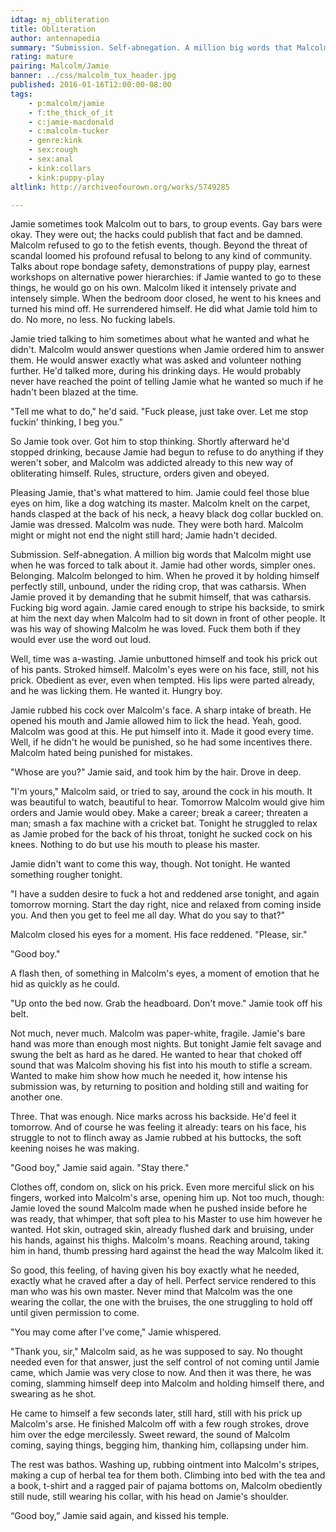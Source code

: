 ```yaml
---
idtag: mj_obliteration
title: Obliteration
author: antennapedia
summary: "Submission. Self-abnegation. A million big words that Malcolm might use when he was forced to talk about it. Jamie had other words, simpler ones. Malcolm belonged to him."
rating: mature
pairing: Malcolm/Jamie
banner: ../css/malcolm_tux_header.jpg
published: 2016-01-16T12:00:00-08:00
tags:
    - p:malcolm/jamie
    - f:the_thick_of_it
    - c:jamie-macdonald
    - c:malcolm-tucker
    - genre:kink
    - sex:rough
    - sex:anal
    - kink:collars
    - kink:puppy-play
altlink: http://archiveofourown.org/works/5749285

---
```

Jamie sometimes took Malcolm out to bars, to group events. Gay bars were okay. They were out; the hacks could publish that fact and be damned. Malcolm refused to go to the fetish events, though. Beyond the threat of scandal loomed his profound refusal to belong to any kind of community. Talks about rope bondage safety, demonstrations of puppy play, earnest workshops on alternative power hierarchies: if Jamie wanted to go to these things, he would go on his own. Malcolm liked it intensely private and intensely simple. When the bedroom door closed, he went to his knees and turned his mind off. He surrendered himself. He did what Jamie told him to do. No more, no less. No fucking labels.

Jamie tried talking to him sometimes about what he wanted and what he didn't. Malcolm would answer questions when Jamie ordered him to answer them. He would answer exactly what was asked and volunteer nothing further. He'd talked more, during his drinking days. He would probably never have reached the point of telling Jamie what he wanted so much if he hadn't been blazed at the time.

"Tell me what to do," he'd said. "Fuck please, just take over. Let me stop fuckin' thinking, I beg you."

So Jamie took over. Got him to stop thinking. Shortly afterward he'd stopped drinking, because Jamie had begun to refuse to do anything if they weren't sober, and Malcolm was addicted already to this new way of obliterating himself. Rules, structure, orders given and obeyed.

Pleasing Jamie, that's what mattered to him. Jamie could feel those blue eyes on him, like a dog watching its master. Malcolm knelt on the carpet, hands clasped at the back of his neck, a heavy black dog collar buckled on. Jamie was dressed. Malcolm was nude. They were both hard. Malcolm might or might not end the night still hard; Jamie hadn't decided.

Submission. Self-abnegation. A million big words that Malcolm might use when he was forced to talk about it. Jamie had other words, simpler ones. Belonging. Malcolm belonged to him. When he proved it by holding himself perfectly still, unbound, under the riding crop, that was catharsis. When Jamie proved it by demanding that he submit himself, that was catharsis. Fucking big word again. Jamie cared enough to stripe his backside, to smirk at him the next day when Malcolm had to sit down in front of other people. It was his way of showing Malcolm he was loved. Fuck them both if they would ever use the word out loud.

Well, time was a-wasting. Jamie unbuttoned himself and took his prick out of his pants. Stroked himself. Malcolm's eyes were on his face, still, not his prick. Obedient as ever, even when tempted.  His lips were parted already, and he was licking them. He wanted it. Hungry boy.

Jamie rubbed his cock over Malcolm's face. A sharp intake of breath. He opened his mouth and Jamie allowed him to lick the head. Yeah, good. Malcolm was good at this. He put himself into it. Made it good every time. Well, if he didn't he would be punished, so he had some incentives there. Malcolm hated being punished for mistakes.

"Whose are you?" Jamie said, and took him by the hair. Drove in deep.

"I'm yours," Malcolm said, or tried to say, around the cock in his mouth. It was beautiful to watch, beautiful to hear. Tomorrow Malcolm would give him orders and Jamie would obey. Make a career; break a career; threaten a man; smash a fax machine with a cricket bat. Tonight he struggled to relax as Jamie probed for the back of his throat, tonight he sucked cock on his knees. Nothing to do but use his mouth to please his master.

Jamie didn't want to come this way, though. Not tonight. He wanted something rougher tonight.

"I have a sudden desire to fuck a hot and reddened arse tonight, and again tomorrow morning. Start the day right, nice and relaxed from coming inside you. And then you get to feel me all day. What do you say to that?"

Malcolm closed his eyes for a moment. His face reddened. "Please, sir."

"Good boy."

A flash then, of something in Malcolm's eyes, a moment of emotion that he hid as quickly as he could.

"Up onto the bed now. Grab the headboard. Don't move." Jamie took off his belt.

Not much, never much. Malcolm was paper-white, fragile. Jamie's bare hand was more than enough most nights. But tonight Jamie felt savage and swung the belt as hard as he dared. He wanted to hear that choked off sound that was Malcolm shoving his fist into his mouth to stifle a scream. Wanted to make him show how much he needed it, how intense his submission was, by returning to position and holding still and waiting for another one.

Three. That was enough. Nice marks across his backside. He'd feel it tomorrow. And of course he was feeling it already: tears on his face, his struggle to not to flinch away as Jamie rubbed at his buttocks, the soft keening noises he was making.

"Good boy," Jamie said again. "Stay there."

Clothes off, condom on, slick on his prick. Even more merciful slick on his fingers, worked into Malcolm's arse, opening him up. Not too much, though: Jamie loved the sound Malcolm made when he pushed inside before he was ready, that whimper, that soft plea to his Master to use him however he wanted. Hot skin, outraged skin, already flushed dark and bruising, under his hands, against his thighs. Malcolm's moans. Reaching around, taking him in hand, thumb pressing hard against the head the way Malcolm liked it.

So good, this feeling, of having given his boy exactly what he needed, exactly what he craved after a day of hell. Perfect service rendered to this man who was his own master. Never mind that Malcolm was the one wearing the collar, the one with the bruises, the one struggling to hold off until given permission to come.

"You may come after I've come," Jamie whispered.

"Thank you, sir," Malcolm said, as he was supposed to say. No thought needed even for that answer, just the self control of not coming until Jamie came, which Jamie was very close to now. And then it was there, he was coming, slamming himself deep into Malcolm and holding himself there, and swearing as he shot.

He came to himself a few seconds later, still hard, still with his prick up Malcolm's arse. He finished Malcolm off with a few rough strokes, drove him over the edge mercilessly. Sweet reward, the sound of Malcolm coming, saying things, begging him, thanking him, collapsing under him.

The rest was bathos. Washing up, rubbing ointment into Malcolm's stripes, making a cup of herbal tea for them both. Climbing into bed with the tea and a book, t-shirt and a ragged pair of pajama bottoms on, Malcolm obediently still nude, still wearing his collar, with his head on Jamie's shoulder.

“Good boy,” Jamie said again, and kissed his temple.
